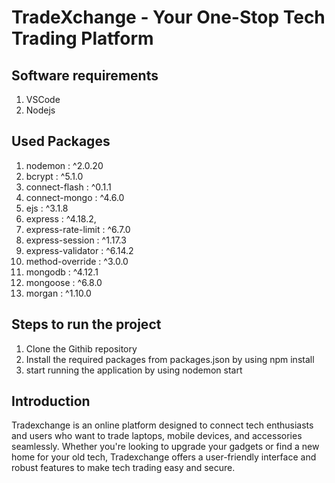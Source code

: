 # TradeXchange - Your One-Stop Tech Trading Platform

## Software requirements
1. VSCode
2. Nodejs

## Used Packages

1. nodemon : ^2.0.20
1. bcrypt : ^5.1.0
3. connect-flash : ^0.1.1
4. connect-mongo : ^4.6.0
5. ejs : ^3.1.8
6. express : ^4.18.2,
7. express-rate-limit : ^6.7.0
8. express-session : ^1.17.3
9. express-validator : ^6.14.2
10. method-override : ^3.0.0
11. mongodb : ^4.12.1
12. mongoose : ^6.8.0
13. morgan : ^1.10.0


## Steps to run the project

1. Clone the Githib repository
2. Install the required packages from packages.json by using npm install
3. start running the application by using nodemon start

##  Introduction

Tradexchange is an online platform designed to connect tech enthusiasts and users who want to trade laptops, mobile devices, and accessories seamlessly. Whether you're looking to upgrade your gadgets or find a new home for your old tech, Tradexchange offers a user-friendly interface and robust features to make tech trading easy and secure.